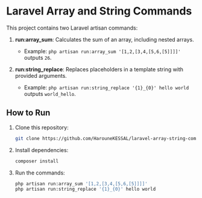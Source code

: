 # Laravel Array and String Commands

This project contains two Laravel artisan commands:

1. **run:array_sum**: Calculates the sum of an array, including nested arrays.
    - Example: `php artisan run:array_sum '[1,2,[3,4,[5,6,[5]]]]'` outputs `26`.

2. **run:string_replace**: Replaces placeholders in a template string with provided arguments.
    - Example: `php artisan run:string_replace '{1}_{0}' hello world` outputs `world_hello`.

## How to Run

1. Clone this repository:
   ```bash
   git clone https://github.com/HarouneKESSAL/laravel-array-string-commands.git
    ```
2. Install dependencies:
    ```bash
    composer install
    ```
3. Run the commands:
    ```bash
    php artisan run:array_sum '[1,2,[3,4,[5,6,[5]]]]'
    php artisan run:string_replace '{1}_{0}' hello world
    ```
